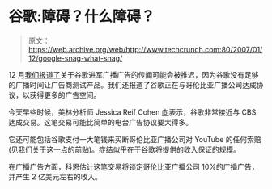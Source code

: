 # 谷歌:障碍？什么障碍？

> 原文：<https://web.archive.org/web/http://www.techcrunch.com:80/2007/01/12/google-snag-what-snag/>

12 月[我们报道了](https://web.archive.org/web/20210927051726/http://www.beta.techcrunch.com/2006/12/18/google-audio-ads-snag/)关于谷歌进军广播广告的传闻可能会被推迟，因为谷歌没有足够的广播时间让广告商测试产品。我们还报道了谷歌正在与哥伦比亚广播公司达成协议，以获得更多的广告空间。

今天早些时候，美林分析师 Jessica Reif Cohen [向](https://web.archive.org/web/20210927051726/http://publications.mediapost.com/index.cfm?fuseaction=Articles.showArticleHomePage&art_aid=53747)表示，谷歌非常接近与 CBS 达成交易。这笔交易可能比简单的电台广告协议要大得多。

它还可能包括谷歌支付一大笔钱来买断哥伦比亚广播公司对 YouTube 的任何索赔(见我们关于这一点的[前贴](https://web.archive.org/web/20210927051726/http://www.beta.techcrunch.com/2006/11/22/cbs-is-pretty-damned-excited-about-youtube/))。症结似乎在于谷歌将提供的收入保证的规模。

在广播广告方面，科恩估计这笔交易将锁定哥伦比亚广播公司 10%的广播广告，并产生 2 亿美元左右的收入。